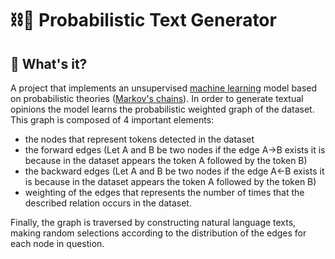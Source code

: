 # ⛓📝 Probabilistic Text Generator

## 🤔 What's it?
A project that implements an unsupervised [machine learning](https://www.google.com/url?sa=t&rct=j&q=&esrc=s&source=web&cd=&cad=rja&uact=8&ved=2ahUKEwjQ35j687f7AhW2KlkFHfYYAHIQFnoECBEQAQ&url=https%3A%2F%2Fen.wikipedia.org%2Fwiki%2FMachine_learning&usg=AOvVaw1cN2bkbECZkJm_QVt7S2RR) model based on probabilistic theories 
([Markov's chains](https://www.google.com/url?sa=t&source=web&cd=&cad=rja&uact=8&ved=2ahUKEwjir6fZ97f7AhU_FlkFHXsXBYkQFnoECA4QAQ&url=https%3A%2F%2Fen.wikipedia.org%2Fwiki%2FMarkov_chain&usg=AOvVaw3Fjk4kXiE_IV39D8dG-_BP)). In order to generate textual opinions the model learns the 
probabilistic weighted graph of the dataset. This graph is composed of 4 important elements: 
- the nodes that represent tokens detected in the dataset 
- the forward edges (Let A and B be two nodes if the edge A->B exists it is because 
  in the dataset appears the token A followed by the token B) 
- the backward edges (Let A and B be two nodes if the edge A<-B exists it is because
  in the dataset appears the token A followed by the token B) 
- weighting of the edges that represents the number of times that the described 
  relation occurs in the dataset. 
  
Finally, the graph is traversed by constructing natural language texts, making random selections 
according to the distribution of the edges for each node in question.

